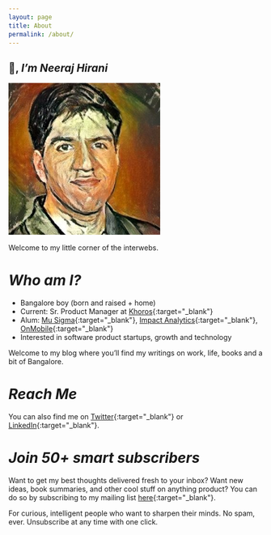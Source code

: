 ```yaml
---
layout: page
title: About
permalink: /about/
---
```


## 👋, _I’m Neeraj Hirani_

<img src="/assets/Neeraj-Hirani.png">

Welcome to my little corner of the interwebs.

# _Who am I?_

- Bangalore boy (born and raised + home)
- Current: Sr. Product Manager at [Khoros](https://khoros.com){:target="\_blank"}
- Alum: [Mu Sigma](https://www.mu-sigma.com/){:target="\_blank"}, [Impact Analytics](https://www.impactanalytics.co/){:target="\_blank"}, [OnMobile](https://www.onmobile.com/){:target="\_blank"}
- Interested in software product startups, growth and technology

Welcome to my blog where you’ll find my writings on work, life, books and a bit of Bangalore.

# _Reach Me_

You can also find me on [Twitter](https://twitter.com/neerajhirani){:target="\_blank"} or [LinkedIn](https://linkedin.com/in/neerajhirani){:target="\_blank"}.

# _Join 50+ smart subscribers_

Want to get my best thoughts delivered fresh to your inbox? Want new ideas, book summaries, and other cool stuff on anything product? You can do so by subscribing to my mailing list [here](https://neerajhiranisnewsletter.paperform.co/){:target="\_blank"}.

For curious, intelligent people who want to sharpen their minds.
No spam, ever. Unsubscribe at any time with one click.
